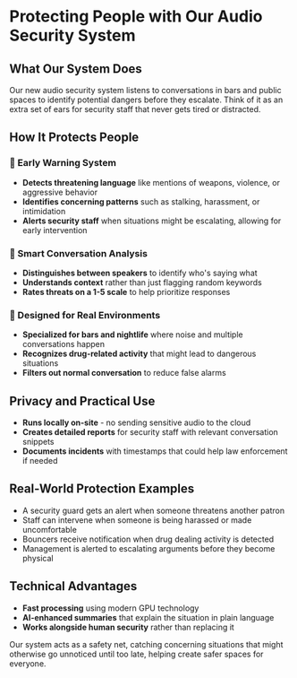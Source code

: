 # Protecting People with Our Audio Security System

## What Our System Does

Our new audio security system listens to conversations in bars and public spaces to identify potential dangers before they escalate. Think of it as an extra set of ears for security staff that never gets tired or distracted.

## How It Protects People

### 🚨 Early Warning System

- **Detects threatening language** like mentions of weapons, violence, or aggressive behavior
- **Identifies concerning patterns** such as stalking, harassment, or intimidation
- **Alerts security staff** when situations might be escalating, allowing for early intervention

### 👥 Smart Conversation Analysis

- **Distinguishes between speakers** to identify who's saying what
- **Understands context** rather than just flagging random keywords
- **Rates threats on a 1-5 scale** to help prioritize responses

### 🏢 Designed for Real Environments

- **Specialized for bars and nightlife** where noise and multiple conversations happen
- **Recognizes drug-related activity** that might lead to dangerous situations
- **Filters out normal conversation** to reduce false alarms

## Privacy and Practical Use

- **Runs locally on-site** - no sending sensitive audio to the cloud
- **Creates detailed reports** for security staff with relevant conversation snippets
- **Documents incidents** with timestamps that could help law enforcement if needed

## Real-World Protection Examples

- A security guard gets an alert when someone threatens another patron
- Staff can intervene when someone is being harassed or made uncomfortable
- Bouncers receive notification when drug dealing activity is detected
- Management is alerted to escalating arguments before they become physical

## Technical Advantages

- **Fast processing** using modern GPU technology
- **AI-enhanced summaries** that explain the situation in plain language
- **Works alongside human security** rather than replacing it

Our system acts as a safety net, catching concerning situations that might otherwise go unnoticed until too late, helping create safer spaces for everyone.
